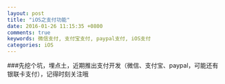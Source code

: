 ```yaml
---
layout: post
title: "iOS之支付功能"
date: 2016-01-26 11:15:35 +0800
comments: true
keywords: 微信支付, 支付宝支付, paypal支付, iOS支付
categories: iOS
---
```

###先挖个坑，埋点土，近期推出支付开发（微信、支付宝、paypal，可能还有银联卡支付），记得时刻关注哦